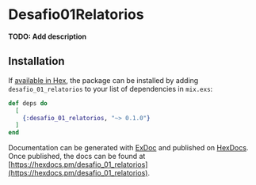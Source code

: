 # Desafio01Relatorios

**TODO: Add description**

## Installation

If [available in Hex](https://hex.pm/docs/publish), the package can be installed
by adding `desafio_01_relatorios` to your list of dependencies in `mix.exs`:

```elixir
def deps do
  [
    {:desafio_01_relatorios, "~> 0.1.0"}
  ]
end
```

Documentation can be generated with [ExDoc](https://github.com/elixir-lang/ex_doc)
and published on [HexDocs](https://hexdocs.pm). Once published, the docs can
be found at [https://hexdocs.pm/desafio_01_relatorios](https://hexdocs.pm/desafio_01_relatorios).

